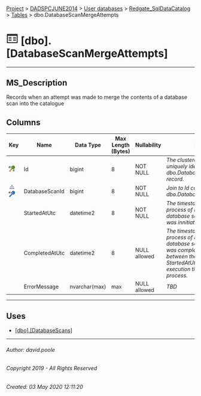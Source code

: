 #### 

[Project](../../../../readme.md) > [DADSPCJUNE2014](../../../readme.md) > [User databases](../../readme.md) > [Redgate_SqlDataCatalog](../readme.md) > [Tables](Tables.md) > dbo.DatabaseScanMergeAttempts

# ![Tables](../../../../Images/Table32.png) [dbo].[DatabaseScanMergeAttempts]

---

## <a name="#description"></a>MS_Description

Records when an attempt was made to merge the contents of a database scan into the catalogue

## <a name="#columns"></a>Columns

| Key | Name | Data Type | Max Length (Bytes) | Nullability | Description |
|---|---|---|---|---|---|
| [![Cluster Primary Key PK_DatabaseScanMergeAttempts: Id](../../../../Images/pkcluster.png)](#indexes) | Id | bigint | 8 | NOT NULL | _The clustered primary key that uniquely identifies the dbo.DatabaseScanMergeAttempts record._ |
| [![Indexes IX_DatabaseScanMergeAttempts_DatabaseScanId](../../../../Images/Index.png)](#indexes)[![Foreign Keys FK_DatabaseScanMergeAttempts_DatabaseScans_DatabaseScanId: [dbo].[DatabaseScans].DatabaseScanId](../../../../Images/fk.png)](#foreignkeys) | DatabaseScanId | bigint | 8 | NOT NULL | _Join to Id column in the dbo.DatabaseScans table._ |
|  | StartedAtUtc | datetime2 | 8 | NOT NULL | _The timestamp for when the process of merging of results for a database scan with the catalog was innitiated_ |
|  | CompletedAtUtc | datetime2 | 8 | NULL allowed | _The timestamp for when the process of merging of results for a database scan with the catalog was completed.  The difference between the CompletedAtUtc and StartedAtUtc reveals the execution time for the merge process._ |
|  | ErrorMessage | nvarchar(max) | max | NULL allowed | _TBD_ |


---

## <a name="#uses"></a>Uses

* [[dbo].[DatabaseScans]](DatabaseScans.md)


---

###### Author:  david.poole

###### Copyright 2019 - All Rights Reserved

###### Created: 03 May 2020 12:11:20

